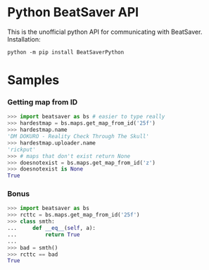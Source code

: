 # Python BeatSaver API
This is the unofficial python API for communicating with BeatSaver.\
Installation:
```
python -m pip install BeatSaverPython
```

# Samples
### Getting map from ID
```py
>>> import beatsaver as bs # easier to type really
>>> hardestmap = bs.maps.get_map_from_id('25f')
>>> hardestmap.name
'DM DOKURO - Reality Check Through The Skull'
>>> hardestmap.uploader.name
'rickput'
>>> # maps that don't exist return None
>>> doesnotexist = bs.maps.get_map_from_id('z')
>>> doesnotexist is None
True
```
### Bonus
```py
>>> import beatsaver as bs
>>> rcttc = bs.maps.get_map_from_id('25f')
>>> class smth:
...     def __eq__(self, a):
...         return True
...
>>> bad = smth()
>>> rcttc == bad
True
```